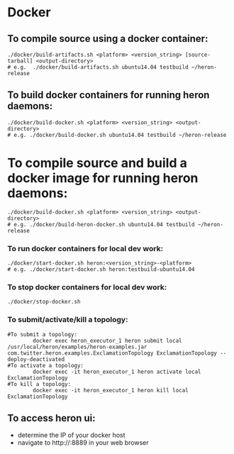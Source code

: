 # Docker

## To compile source using a docker container:
```
./docker/build-artifacts.sh <platform> <version_string> [source-tarball] <output-directory>
# e.g.  ./docker/build-artifacts.sh ubuntu14.04 testbuild ~/heron-release
```

## To build docker containers for running heron daemons:
```
./docker/build-docker.sh <platform> <version_string> <output-directory>
# e.g. ./docker/build-docker.sh ubuntu14.04 testbuild ~/heron-release
```

# To compile source and build a docker image for running heron daemons:
```
./docker/build-docker.sh <platform> <version_string> <output-directory>
# e.g. ./docker/build-heron-docker.sh ubuntu14.04 testbuild ~/heron-release
```

### To run docker containers for local dev work:
```
./docker/start-docker.sh heron:<version_string>-<platform>
# e.g. ./docker/start-docker.sh heron:testbuild-ubuntu14.04
```
### To stop docker containers for local dev work:
```
./docker/stop-docker.sh
```
### To submit/activate/kill a topology:
```
#To submit a topology:
        docker exec heron_executor_1 heron submit local /usr/local/heron/examples/heron-examples.jar com.twitter.heron.examples.ExclamationTopology ExclamationTopology --deploy-deactivated
#To activate a topology:
        docker exec -it heron_executor_1 heron activate local ExclamationTopology
#To kill a topology:
        docker exec -it heron_executor_1 heron kill local ExclamationTopology
```
## To access heron ui:
* determine the IP of your docker host
* navigate to http://<your docker host>:8889 in your web browser
